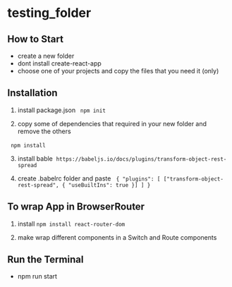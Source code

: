 # testing_folder

## How to Start

  - create a new folder
  - dont install create-react-app
  - choose one of your projects and copy the files that you need it (only)
 



## Installation

  1. install package.json ``` npm init```
   
  2. copy some of dependencies that required in your new folder and remove the others
  
   ```npm install```
   
  3.  install  bable
  ``` https://babeljs.io/docs/plugins/transform-object-rest-spread ```
  
   4. create .babelrc folder and paste 
  
    ```{
    "plugins": [
      ["transform-object-rest-spread", { "useBuiltIns": true }]
    ] }```
  
     
 ## To wrap App in BrowserRouter
 
  1. install  ```npm install react-router-dom```
  
  2. make wrap different components in a Switch and Route components
  
  
 ## Run the Terminal
 
  - npm run start 
  


